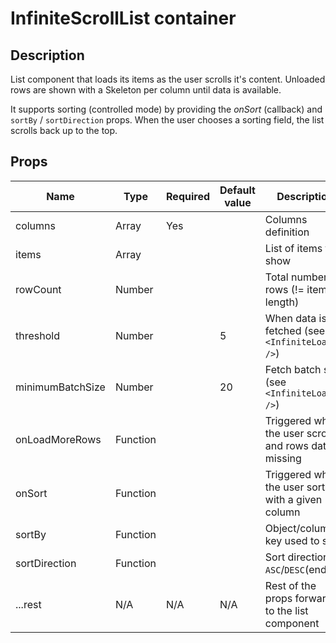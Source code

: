 # InfiniteScrollList container

## Description

List component that loads its items as the user scrolls it's content.
Unloaded rows are shown with a Skeleton per column until data is available.

It supports sorting (controlled mode) by providing the _onSort_ (callback) and `sortBy` / `sortDirection` props.
When the user chooses a sorting field, the list scrolls back up to the top.

## Props

| Name             | Type     | Required | Default value | Description                                              |
| ---------------- | -------- | -------- | ------------- | -------------------------------------------------------- |
| columns          | Array    | Yes      |               | Columns definition                                       |
| items            | Array    |          |               | List of items to show                                    |
| rowCount         | Number   |          |               | Total number of rows (!= items length)                   |
| threshold        | Number   |          | 5             | When data is fetched (see `<InfiniteLoader />`)          |
| minimumBatchSize | Number   |          | 20            | Fetch batch size (see `<InfiniteLoader />`)              |
| onLoadMoreRows   | Function |          |               | Triggered when the user scrolls and rows data is missing |
| onSort           | Function |          |               | Triggered when the user sorts with a given column        |
| sortBy           | Function |          |               | Object/column key used to sort                           |
| sortDirection    | Function |          |               | Sort direction, `ASC`/`DESC`(ending)                     |
| ...rest          |   N/A    |    N/A   |      N/A      | Rest of the props forwarded to the list component        |
